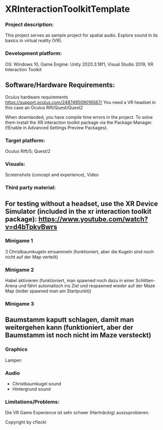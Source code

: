 # XRInteractionToolkitTemplate

### Project description: 
This project serves as sample project for spatial audio. 
Explore sound in its basics in virtual reality (VR).

### Development platform: 
OS: Windows 10, Game Engine: Unity 2020.3.18f1, Visual Studio 2019, XR Interaction Toolkit

## Software/Hardware Requirements: 
Oculus hardware requirements https://support.oculus.com/248749509016567/
You need a VR headset in this case an Oculus Rift/Quest/Quest2

When downlaoded, you have compile time errors in the project. To solve them install the XR interaction toolkit package via the Package Manager. (!Enable in Advanced Settings Preview Packages).

### Target platform: 
Oculus Rift/S; Quest/2

### Visuals: 
Screenshots (concept and experience), Video

### Third party material: 
For testing without a headset, use the XR Device Simulator (included in the xr interaction toolkit package):  https://www.youtube.com/watch?v=d4bTpkvBwrs
----------------------------
### Minigame 1 
3 Christbaumkugeln einsammeln (funktioniert, aber die Kugeln sind noch nicht auf der Map verteilt)

### Minigame 2
Habel aktivieren (funktioniert, man spawned noch dazu in einer Schlitten-Arena und fährt automatisch ins Ziel und respawned wieder auf der Maze Map (leider spawned man am Startpunkt))

### Minigame 3
Baumstamm kaputt schlagen, damit man weitergehen kann (funktioniert, aber der Baumstamm ist noch nicht im Maze versteckt)
----------------------------
### Graphics 
Lampen

### Audio
- Christbaumkugel sound
- Hintergrund sound

### Limitations/Problems: 
Die VR Game Experience ist sehr schwer (Hartnäckig) auszuprobieren.

Copyright by cfleckl
